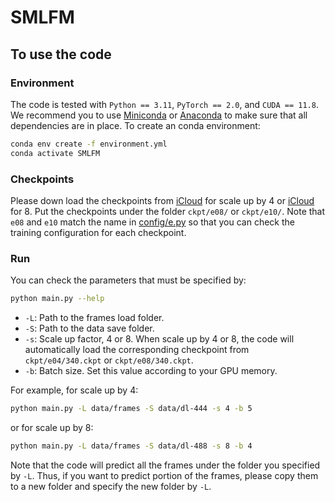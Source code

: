 # SMLFM

## To use the code

### Environment

The code is tested with `Python == 3.11`, `PyTorch == 2.0`, and `CUDA == 11.8`. We recommend you to use [Miniconda](https://docs.conda.io/en/latest/miniconda.html) or [Anaconda](https://www.anaconda.com/) to make sure that all dependencies are in place. To create an conda environment:
```bash
conda env create -f environment.yml
conda activate SMLFM
```

### Checkpoints

Please down load the checkpoints from [iCloud](https://www.icloud.com/iclouddrive/012TPd7Lh0VcCFtAog-6d3gYQ#340) for scale up by 4 or [iCloud](https://www.icloud.com/iclouddrive/07fi6wYEVg3cUs1XGKm7BArhQ#340) for 8. 
Put the checkpoints under the folder `ckpt/e08/` or `ckpt/e10/`.
Note that `e08` and `e10` match the name in [config/e.py](https://github.com/tianrui-qi/SMLFM/blob/main/config/e.py) so that you can check the training configuration for each checkpoint.

### Run

You can check the parameters that must be specified by:
```bash
python main.py --help
```
- `-L`: Path to the frames load folder.
- `-S`: Path to the data save folder.
- `-s`: Scale up factor, 4 or 8. When scale up by 4 or 8, the code will automatically load the corresponding checkpoint from `ckpt/e04/340.ckpt` or `ckpt/e08/340.ckpt`.
- `-b`: Batch size. Set this value according to your GPU memory.

For example, for scale up by 4:
```bash
python main.py -L data/frames -S data/dl-444 -s 4 -b 5
```
or for scale up by 8:
```bash
python main.py -L data/frames -S data/dl-488 -s 8 -b 4
```

Note that the code will predict all the frames under the folder you specified by `-L`.
Thus, if you want to predict portion of the frames, please copy them to a new folder and specify the new folder by `-L`.
